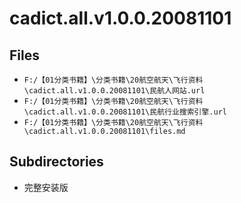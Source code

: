 # cadict.all.v1.0.0.20081101

## Files

- `F:/【01分类书籍】\分类书籍\20航空航天\飞行资料\cadict.all.v1.0.0.20081101\民航人网站.url`
- `F:/【01分类书籍】\分类书籍\20航空航天\飞行资料\cadict.all.v1.0.0.20081101\民航行业搜索引擎.url`
- `F:/【01分类书籍】\分类书籍\20航空航天\飞行资料\cadict.all.v1.0.0.20081101\files.md`

## Subdirectories

- 完整安装版
